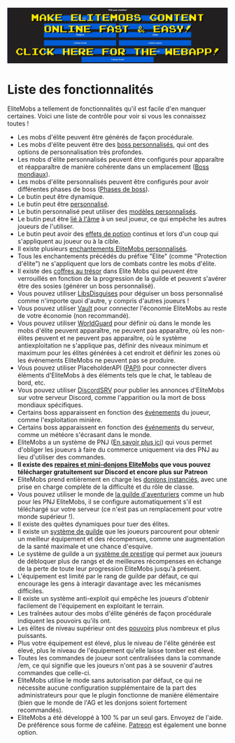 [![webapp_banner.jpg](../../../img/wiki/webapp_banner.jpg)](https://magmaguy.com/webapp/webapp.html)

# Liste des fonctionnalités

EliteMobs a tellement de fonctionnalités qu'il est facile d'en manquer certaines. Voici une liste de contrôle pour voir si vous les connaissez toutes !

- Les mobs d'élite peuvent être générés de façon procédurale.
- Les mobs d'élite peuvent être des [boss personnalisés]($language$/elitemobs/creating_bosses.md), qui ont des options de personnalisation très profondes.
- Les mobs d'élite personnalisés peuvent être configurés pour apparaître et réapparaître de manière cohérente dans un emplacement ([Boss mondiaux]($language$/elitemobs/creating_world_bosses.md)).
- Les mobs d'élite personnalisés peuvent être configurés pour avoir différentes phases de boss ([Phases de boss]($language$/elitemobs/creating_boss_phases.md)).
- Le butin peut être dynamique.
- Le butin peut être [personnalisé]($language$/elitemobs/creating_items.md).
- Le butin personnalisé peut utiliser des [modèles personnalisés]($language$/elitemobs/creating_items.md&section=custommodelid&section=custommodelid).
- Le butin peut être [lié à l'âme]($language$/elitemobs/soulbind.md) à un seul joueur, ce qui empêche les autres joueurs de l'utiliser.
- Le butin peut avoir des [effets de potion]($language$/elitemobs/creating_items.md&section=potioneffects) continus et lors d'un coup qui s'appliquent au joueur ou à la cible.
- Il existe plusieurs [enchantements EliteMobs personnalisés]($language$/elitemobs/custom_enchantments_list.md).
- Tous les enchantements précédés du préfixe "Elite" (comme "Protection d'élite") ne s'appliquent que lors de combats contre les mobs d'élite.
- Il existe des [coffres au trésor]($language$/elitemobs/creating_treasure_chests.md) dans Elite Mobs qui peuvent être verrouillés en fonction de la progression de la guilde et peuvent s'avérer être des sosies (générer un boss personnalisé).
- Vous pouvez utiliser [LibsDisguises]($language$/elitemobs/libsdisguises.md) pour déguiser un boss personnalisé comme n'importe quoi d'autre, y compris d'autres joueurs !
- Vous pouvez utiliser [Vault]($language$/elitemobs/vault.md) pour connecter l'économie EliteMobs au reste de votre économie (non recommandé).
- Vous pouvez utiliser [WorldGuard]($language$/elitemobs/worldguard_flags.md) pour définir où dans le monde les mobs d'élite peuvent apparaître, ne peuvent pas apparaître, où les non-élites peuvent et ne peuvent pas apparaître, où le système antiexploitation ne s'applique pas, définir des niveaux minimum et maximum pour les élites générées à cet endroit et définir les zones où les événements EliteMobs ne peuvent pas se produire.
- Vous pouvez utiliser PlaceholderAPI ([PAPI]($language$/elitemobs/placeholders.md)) pour connecter divers éléments d'EliteMobs à des éléments tels que le chat, le tableau de bord, etc.
- Vous pouvez utiliser [DiscordSRV]($language$/elitemobs/discordsrv.md) pour publier les annonces d'EliteMobs sur votre serveur Discord, comme l'apparition ou la mort de boss mondiaux spécifiques.
- Certains boss apparaissent en fonction des [événements]($language$/elitemobs/elitemobs+creating_events.md&section=what-are-custom-events?) du joueur, comme l'exploitation minière.
- Certains boss apparaissent en fonction des [événements]($language$/elitemobs/elitemobs+creating_events.md&section=what-are-custom-events?) du serveur, comme un météore s'écrasant dans le monde.
- EliteMobs a un système de PNJ ([En savoir plus ici]($language$/elitemobs/adventurers_guild_world.md)) qui vous permet d'obliger les joueurs à faire du commerce uniquement via des PNJ au lieu d'utiliser des commandes.
- **Il existe des [repaires et mini-donjons EliteMobs]($language$/elitemobs/dungeons.md) que vous pouvez télécharger gratuitement sur Discord et encore plus sur Patreon**
- EliteMobs prend entièrement en charge les [donjons instanciés]($language$/elitemobs/understanding_the_basics_of_elitemobs.md&section=instanced-dungeoneering), avec une prise en charge complète de la difficulté et du rôle de classe.
- Vous pouvez utiliser le monde de [la guilde d'aventuriers]($language$/elitemobs/adventurers_guild_world.md) comme un hub pour les PNJ EliteMobs, il se configure automatiquement s'il est téléchargé sur votre serveur (ce n'est pas un remplacement pour votre monde supérieur !).
- Il existe des quêtes dynamiques pour tuer des élites.
- Il existe un [système de guilde]($language$/elitemobs/guild_tier_loot_limiter.md) que les joueurs parcourent pour obtenir un meilleur équipement et des récompenses, comme une augmentation de la santé maximale et une chance d'esquive.
- Le système de guilde a un [système de prestige]($language$/elitemobs/prestige_system.md) qui permet aux joueurs de débloquer plus de rangs et de meilleures récompenses en échange de la perte de toute leur progression EliteMobs jusqu'à présent.
- L'équipement est limité par le rang de guilde par défaut, ce qui encourage les gens à interagir davantage avec les mécanismes difficiles.
- Il existe un système anti-exploit qui empêche les joueurs d'obtenir facilement de l'équipement en exploitant le terrain.
- Les traînées autour des mobs d'élite générés de façon procédurale indiquent les pouvoirs qu'ils ont.
- Les élites de niveau supérieur ont des [pouvoirs]($language$/elitemobs/creating_bosses.md&section=easy-configuration---premade-powers) plus nombreux et plus puissants.
- Plus votre équipement est élevé, plus le niveau de l'élite générée est élevé, plus le niveau de l'équipement qu'elle laisse tomber est élevé.
- Toutes les commandes de joueur sont centralisées dans la commande /em, ce qui signifie que les joueurs n'ont pas à se souvenir d'autres commandes que celle-ci.
- EliteMobs utilise le mode sans autorisation par défaut, ce qui ne nécessite aucune configuration supplémentaire de la part des administrateurs pour que le plugin fonctionne de manière élémentaire (bien que le monde de l'AG et les donjons soient fortement recommandés).
- EliteMobs a été développé à 100 % par un seul gars. Envoyez de l'aide. De préférence sous forme de caféine. [Patreon](https://www.patreon.com/magmaguy) est également une bonne option.
